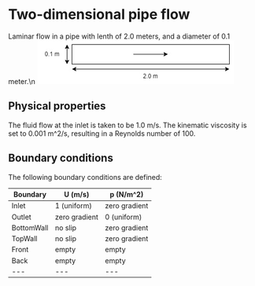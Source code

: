 # Two-dimensional pipe flow

Laminar flow in a pipe with lenth of 2.0 meters, and a diameter of 0.1 meter.\n
![Pipe parameters](assets/pipe2d.jpg)

## Physical properties
The fluid flow at the inlet is taken to be 1.0 m/s. The kinematic viscosity is set to 0.001 m^2/s, resulting in a Reynolds number of 100.

## Boundary conditions
The following boundary conditions are defined:

|Boundary | U (m/s) | p (N/m^2)|
|---|---|---|
|Inlet| 1 (uniform) | zero gradient|
|Outlet|zero gradient| 0 (uniform) |
|BottomWall|no slip|zero gradient|
|TopWall|no slip|zero gradient|
|Front|empty|empty|
|Back|empty|empty|
|---|---|---|

